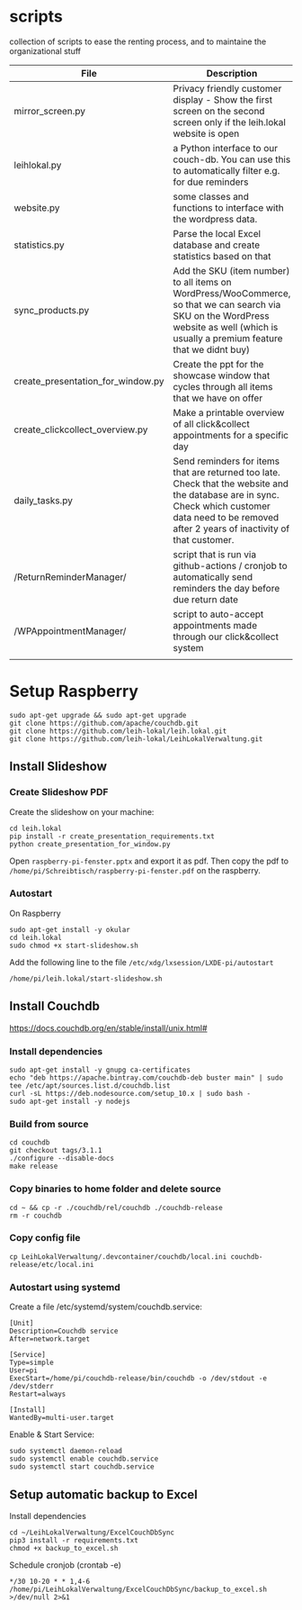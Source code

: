 # scripts

collection of scripts to ease the renting process, and to maintaine the organizational stuff

| File                              | Description                                                                                                                                                                                          |
| --------------------------------- | ---------------------------------------------------------------------------------------------------------------------------------------------------------------------------------------------------- |
| mirror_screen.py                  | Privacy friendly customer display - Show the first screen on the second screen only if the leih.lokal website is open                                                                                |
| leihlokal.py                      | a Python interface to our couch-db. You can use this to automatically filter e.g. for due reminders                                                                                                  |
| website.py                        | some classes and functions to interface with the wordpress data.                                                                                                                                     |
| statistics.py                     | Parse the local Excel database and create statistics based on that                                                                                                                                   |
| sync_products.py                  | Add the SKU (item number) to all items on WordPress/WooCommerce, so that we can search via SKU on the WordPress website as well (which is usually a premium feature that we didnt buy)               |
| create_presentation_for_window.py | Create the ppt for the showcase window that cycles through all items that we have on offer                                                                                                           |
| create_clickcollect_overview.py   | Make a printable overview of all click&collect appointments for a specific day                                                                                                                       |
| daily_tasks.py                    | Send reminders for items that are returned too late. Check that the website and the database are in sync. Check which customer data need to be removed after 2 years of inactivity of that customer. |
| /ReturnReminderManager/           | script that is run via github-actions / cronjob to automatically send reminders the day before due return date                                                                                       |
| /WPAppointmentManager/            | script to auto-accept appointments made through our click&collect system                                                                                                                             |
|                                   |                                                                                                                                                                                                      |

# Setup Raspberry

    sudo apt-get upgrade && sudo apt-get upgrade
    git clone https://github.com/apache/couchdb.git
    git clone https://github.com/leih-lokal/leih.lokal.git
    git clone https://github.com/leih-lokal/LeihLokalVerwaltung.git

## Install Slideshow

### Create Slideshow PDF

Create the slideshow on your machine:

    cd leih.lokal
    pip install -r create_presentation_requirements.txt
    python create_presentation_for_window.py

Open `raspberry-pi-fenster.pptx` and export it as pdf. Then copy the pdf to `/home/pi/Schreibtisch/raspberry-pi-fenster.pdf` on the raspberry.

### Autostart

On Raspberry

    sudo apt-get install -y okular
    cd leih.lokal
    sudo chmod +x start-slideshow.sh

Add the following line to the file `/etc/xdg/lxsession/LXDE-pi/autostart`

    /home/pi/leih.lokal/start-slideshow.sh

## Install Couchdb

https://docs.couchdb.org/en/stable/install/unix.html#

### Install dependencies

    sudo apt-get install -y gnupg ca-certificates
    echo "deb https://apache.bintray.com/couchdb-deb buster main" | sudo tee /etc/apt/sources.list.d/couchdb.list
    curl -sL https://deb.nodesource.com/setup_10.x | sudo bash -
    sudo apt-get install -y nodejs

### Build from source

    cd couchdb
    git checkout tags/3.1.1
    ./configure --disable-docs
    make release

### Copy binaries to home folder and delete source

    cd ~ && cp -r ./couchdb/rel/couchdb ./couchdb-release
    rm -r couchdb

### Copy config file

    cp LeihLokalVerwaltung/.devcontainer/couchdb/local.ini couchdb-release/etc/local.ini

### Autostart using systemd

Create a file /etc/systemd/system/couchdb.service:

    [Unit]
    Description=Couchdb service
    After=network.target
    
    [Service]
    Type=simple
    User=pi
    ExecStart=/home/pi/couchdb-release/bin/couchdb -o /dev/stdout -e /dev/stderr
    Restart=always
    
    [Install]
    WantedBy=multi-user.target

Enable & Start Service:

    sudo systemctl daemon-reload
    sudo systemctl enable couchdb.service
    sudo systemctl start couchdb.service

## Setup automatic backup to Excel

Install dependencies

    cd ~/LeihLokalVerwaltung/ExcelCouchDbSync
    pip3 install -r requirements.txt
    chmod +x backup_to_excel.sh

Schedule cronjob (crontab -e)

    */30 10-20 * * 1,4-6 /home/pi/LeihLokalVerwaltung/ExcelCouchDbSync/backup_to_excel.sh >/dev/null 2>&1

